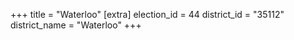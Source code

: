 +++
title = "Waterloo"
[extra]
election_id = 44
district_id = "35112"
district_name = "Waterloo"
+++
